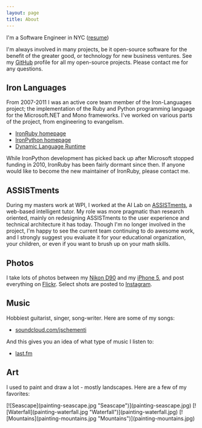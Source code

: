 ```yaml
---
layout: page
title: About
---
```


I'm a Software Engineer in NYC ([resume](../resume))

I'm always involved in many projects, be it open-source software for the
benefit of the greater good, or technology for new business ventures.
See my [GitHub](http://github.com/jschementi) profile for all my open-source
projects. Please <span><script>outputContactMeEmailLink()</script><noscript>contact me</noscript></span> for any questions.

<!---
## Moven

I oversee the design and engineering of <a href="http://moven.com" target="_blank">Moven</a>,
an app that helps you manage your money as you spend it.

Get the app for
<a href="https://itunes.apple.com/us/app/moven/id661035659" target="_blank">iPhone</a>
or
<a href="https://play.google.com/store/apps/details?id=com.movencorp.moven" target="_blank">Android</a>,
and please apply for an account. It's free!
-->

## Iron Languages

From 2007-2011 I was an active
core team member of the Iron-Languages project; the implementation of the
Ruby and Python programming language for the Microsoft.NET and Mono frameworks. I've
worked on various parts of the project, from engineering to evangelism.

<ul>
  <li><a target="_blank" href="http://ironruby.net" target="_blank">IronRuby homepage</a></li>
  <li><a target="_blank" href="http://ironpython.net" target="_blank">IronPython homepage</a></li>
  <li><a target="_blank" href="http://dlr.codeplex.com" target="_blank">Dynamic Language Runtime</a></li>
</ul>

While IronPython development has picked back up after Microsoft stopped funding in 2010,
IronRuby has been fairly dormant since then. If anyone would like to become the
new maintainer of IronRuby, please <script>outputContactMeEmailLink()</script><noscript>contact me</noscript>.

## ASSISTments

During my masters work at WPI, I worked at the AI Lab on <a target="_blank" href="http://assistments.org">ASSISTments</a>,
a web-based intelligent tutor. My role was more pragmatic than research oriented,
mainly on redesigning ASSISTments to the user experience and technical architecture
it has today. Though I'm no longer involved in the project, I'm happy to see the
current team continuing to do awesome work, and I strongly suggest you evaluate it
for your educational organization, your children, or even if you want to brush up
on your math skills.

## Photos

I take lots of photos between my <a target="_blank" href="http://www.flickr.com/cameras/nikon/d90/">Nikon D90</a> and my <a target="_blank" href="http://www.flickr.com/cameras/apple/iphone_5/">iPhone 5</a>, and post everything on <a target="_blank"  href="http://www.flickr.com/photos/jschementi/">Flickr</a>. Select shots are posted to <a target="_blank" href="http://instagram.com/jschementi">Instagram</a>.

## Music

Hobbiest guitarist, singer, song-writer. Here are some of my songs:

- [soundcloud.com/jschementi](https://soundcloud.com/jschementi)

And this gives you an idea of what type of music I listen to:

- [last.fm](http://www.last.fm/user/jschementi)

## Art

I used to paint and draw a lot - mostly landscapes. Here are a few of my favorites:
<div class="paintings">
[![Seascape](painting-seascape.jpg "Seascape")](painting-seascape.jpg)
[![Waterfall](painting-waterfall.jpg "Waterfall")](painting-waterfall.jpg)
[![Mountains](painting-mountains.jpg "Mountains")](painting-mountains.jpg)
</div>
